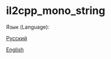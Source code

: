 # il2cpp_mono_string
Язык (Language):

[Русский](https://github.com/geokar2006/il2cpp_mono_string/blob/main/README_RU.md)

[English](https://github.com/geokar2006/il2cpp_mono_string/blob/main/README_EN.md)
